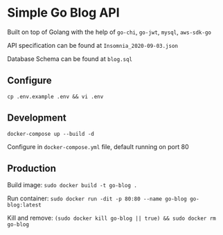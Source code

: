 # Simple Go Blog API

Built on top of Golang with the help of `go-chi`, `go-jwt`, `mysql`, `aws-sdk-go`

API specification can be found at `Insomnia_2020-09-03.json`

Database Schema can be found at `blog.sql`

## Configure
`cp .env.example .env && vi .env`

## Development
`docker-compose up --build -d`

Configure in `docker-compose.yml` file, default running on port 80

## Production
Build image: `sudo docker build -t go-blog .`

Run container: `sudo docker run -dit -p 80:80 --name go-blog go-blog:latest`

Kill and remove: `(sudo docker kill go-blog || true) && sudo docker rm go-blog`
